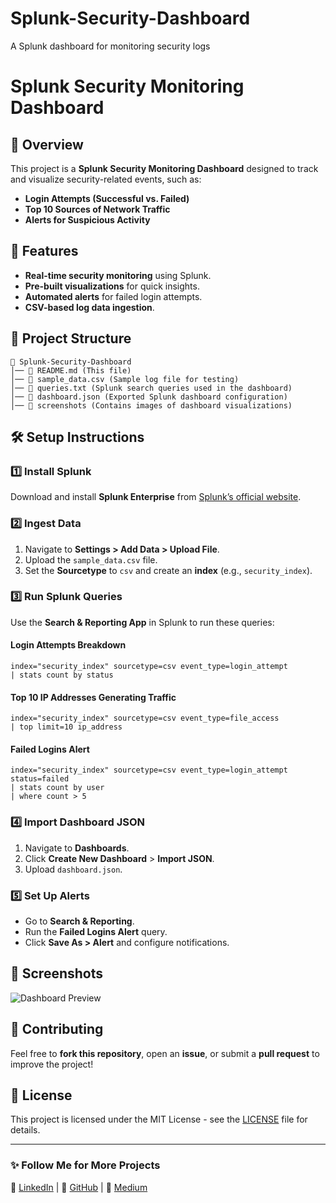 # Splunk-Security-Dashboard
A Splunk dashboard for monitoring security logs
# Splunk Security Monitoring Dashboard

## 📌 Overview
This project is a **Splunk Security Monitoring Dashboard** designed to track and visualize security-related events, such as:
- **Login Attempts (Successful vs. Failed)**
- **Top 10 Sources of Network Traffic**
- **Alerts for Suspicious Activity**

## 🚀 Features
- **Real-time security monitoring** using Splunk.
- **Pre-built visualizations** for quick insights.
- **Automated alerts** for failed login attempts.
- **CSV-based log data ingestion**.

## 📂 Project Structure
```
📁 Splunk-Security-Dashboard
│── 📄 README.md (This file)
│── 📄 sample_data.csv (Sample log file for testing)
│── 📄 queries.txt (Splunk search queries used in the dashboard)
│── 📄 dashboard.json (Exported Splunk dashboard configuration)
│── 📁 screenshots (Contains images of dashboard visualizations)
```

## 🛠 Setup Instructions
### 1️⃣ Install Splunk
Download and install **Splunk Enterprise** from [Splunk’s official website](https://www.splunk.com/en_us/download.html).

### 2️⃣ Ingest Data
1. Navigate to **Settings > Add Data > Upload File**.
2. Upload the `sample_data.csv` file.
3. Set the **Sourcetype** to `csv` and create an **index** (e.g., `security_index`).

### 3️⃣ Run Splunk Queries
Use the **Search & Reporting App** in Splunk to run these queries:
#### **Login Attempts Breakdown**
```spl
index="security_index" sourcetype=csv event_type=login_attempt 
| stats count by status
```
#### **Top 10 IP Addresses Generating Traffic**
```spl
index="security_index" sourcetype=csv event_type=file_access 
| top limit=10 ip_address
```
#### **Failed Logins Alert**
```spl
index="security_index" sourcetype=csv event_type=login_attempt status=failed 
| stats count by user
| where count > 5
```

### 4️⃣ Import Dashboard JSON
1. Navigate to **Dashboards**.
2. Click **Create New Dashboard** > **Import JSON**.
3. Upload `dashboard.json`.

### 5️⃣ Set Up Alerts
- Go to **Search & Reporting**.
- Run the **Failed Logins Alert** query.
- Click **Save As > Alert** and configure notifications.

## 📸 Screenshots
![Dashboard Preview](screenshots/dashboard.png)

## 🤝 Contributing
Feel free to **fork this repository**, open an **issue**, or submit a **pull request** to improve the project!

## 📜 License
This project is licensed under the MIT License - see the [LICENSE](LICENSE) file for details.

---

### ✨ Follow Me for More Projects
🔗 [LinkedIn](https://linkedin.com/) | 🔗 [GitHub](https://github.com/) | 🔗 [Medium](https://medium.com/)
